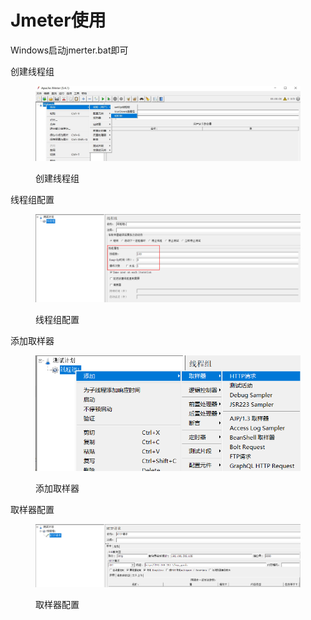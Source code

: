 # Jmeter使用

Windows启动jmerter.bat即可

创建线程组

<figure><img src="../../.gitbook/assets/jmeter-1.jpg" alt=""><figcaption><p>创建线程组</p></figcaption></figure>

线程组配置

<figure><img src="../../.gitbook/assets/jmeter-2.png" alt=""><figcaption><p>线程组配置</p></figcaption></figure>

添加取样器

<figure><img src="../../.gitbook/assets/jmeter-3.png" alt=""><figcaption><p> 添加取样器</p></figcaption></figure>

取样器配置

<figure><img src="../../.gitbook/assets/jmeter-4.png" alt=""><figcaption><p>取样器配置</p></figcaption></figure>
